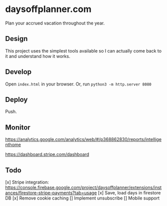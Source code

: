 # daysoffplanner.com
Plan your accrued vacation throughout the year.

## Design
This project uses the simplest tools available so I can actually come back to it and understand how it works.

## Develop
Open `index.html` in your browser. Or, run `python3 -m http.server 8080`

## Deploy
Push.

## Monitor
https://analytics.google.com/analytics/web/#/p368862830/reports/intelligenthome

https://dashboard.stripe.com/dashboard

## Todo 
[x] Stripe integration: https://console.firebase.google.com/project/daysoffplanner/extensions/instances/firestore-stripe-payments?tab=usage
[x] Save, load days in firestore DB
[x] Remove cookie caching
[] Implement unsubscribe
[] Mobile support